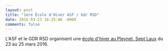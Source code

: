 ```yaml
---
layout: post
title: "1ère École d'Hiver ASF / Gdr RSD"
date: 2016-03-23 16:25:06 -0000
comments: false
---
```

L'ASF et le GDR RSD organisent une [école d'hiver au Pleynet, Sept Laux](https://sites.google.com/site/rsdwinterschool/last-editions/program-2016) du 23 au 25 mars 2016.
